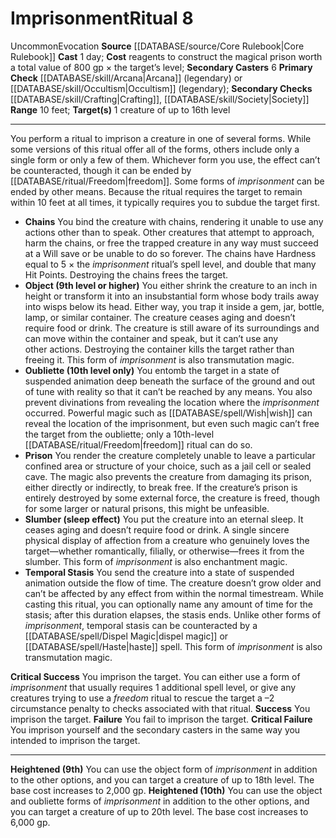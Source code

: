 ﻿---
area: null
cost: "reagents to construct the magical prison worth a total value of 800 gp \xD7\
  \ the target\u2019s level"
duration: null
element: null
heighten: 9th, 10th
heighten_level: 8, 9, 10
id: '13'
level: '8'
name: Imprisonment
primary_check: '[[DATABASE/skill/Arcana|Arcana]] (legendary) or [[DATABASE/skill/Occultism|Occultism]]
  (legendary)'
range: 10 feet
rarity: Uncommon
requirement: null
rus_type_level: null
school: Evocation
secondary_casters: '6'
secondary_check: '[[DATABASE/skill/Crafting|Crafting]] , [[DATABASE/skill/Society|Society]]'
source: '[[DATABASE/source/Core Rulebook|Core Rulebook]]'
target: 1 creature of up to 16th level
trait:
- '[[DATABASE/trait/Evocation|Evocation]]'
- '[[DATABASE/trait/Uncommon|Uncommon]]'
type: Ritual

---
# Imprisonment<span class="item-type">Ritual 8</span>

<span class="trait-uncommon item-trait">Uncommon</span><span class="item-trait">Evocation</span>
**Source** [[DATABASE/source/Core Rulebook|Core Rulebook]] 
**Cast** 1 day; **Cost** reagents to construct the magical prison worth a total value of 800 gp × the target’s level; **Secondary Casters** 6
**Primary Check** [[DATABASE/skill/Arcana|Arcana]] (legendary) or [[DATABASE/skill/Occultism|Occultism]] (legendary); **Secondary Checks** [[DATABASE/skill/Crafting|Crafting]], [[DATABASE/skill/Society|Society]]
**Range** 10 feet; **Target(s)** 1 creature of up to 16th level

---
You perform a ritual to imprison a creature in one of several forms. While some versions of this ritual offer all of the forms, others include only a single form or only a few of them. Whichever form you use, the effect can’t be counteracted, though it can be ended by [[DATABASE/ritual/Freedom|freedom]]. Some forms of _imprisonment_ can be ended by other means. Because the ritual requires the target to remain within 10 feet at all times, it typically requires you to subdue the target first.

* **Chains** You bind the creature with chains, rendering it unable to use any actions other than to speak. Other creatures that attempt to approach, harm the chains, or free the trapped creature in any way must succeed at a Will save or be unable to do so forever. The chains have Hardness equal to 5 × the _imprisonment_ ritual’s spell level, and double that many Hit Points. Destroying the chains frees the target.
* **Object (9th level or higher)** You either shrink the creature to an inch in height or transform it into an insubstantial form whose body trails away into wisps below its head. Either way, you trap it inside a gem, jar, bottle, lamp, or similar container. The creature ceases aging and doesn’t require food or drink. The creature is still aware of its surroundings and can move within the container and speak, but it can’t use any other actions. Destroying the container kills the target rather than freeing it. This form of _imprisonment_ is also transmutation magic.
* **Oubliette (10th level only)** You entomb the target in a state of suspended animation deep beneath the surface of the ground and out of tune with reality so that it can’t be reached by any means. You also prevent divinations from revealing the location where the _imprisonment_ occurred. Powerful magic such as [[DATABASE/spell/Wish|wish]] can reveal the location of the imprisonment, but even such magic can’t free the target from the oubliette; only a 10th-level [[DATABASE/ritual/Freedom|freedom]] ritual can do so.
* **Prison** You render the creature completely unable to leave a particular confined area or structure of your choice, such as a jail cell or sealed cave. The magic also prevents the creature from damaging its prison, either directly or indirectly, to break free. If the creature’s prison is entirely destroyed by some external force, the creature is freed, though for some larger or natural prisons, this might be unfeasible.
* **Slumber (sleep effect)** You put the creature into an eternal sleep. It ceases aging and doesn’t require food or drink. A single sincere physical display of affection from a creature who genuinely loves the target—whether romantically, filially, or otherwise—frees it from the slumber. This form of _imprisonment_ is also enchantment magic.
* **Temporal Stasis** You send the creature into a state of suspended animation outside the flow of time. The creature doesn’t grow older and can’t be affected by any effect from within the normal timestream. While casting this ritual, you can optionally name any amount of time for the stasis; after this duration elapses, the stasis ends. Unlike other forms of _imprisonment_, temporal stasis can be counteracted by a [[DATABASE/spell/Dispel Magic|dispel magic]] or [[DATABASE/spell/Haste|haste]] spell. This form of _imprisonment_ is also transmutation magic.

**Critical Success** You imprison the target. You can either use a form of _imprisonment_ that usually requires 1 additional spell level, or give any creatures trying to use a _freedom_ ritual to rescue the target a –2 circumstance penalty to checks associated with that ritual.
**Success** You imprison the target.
**Failure** You fail to imprison the target.
**Critical Failure** You imprison yourself and the secondary casters in the same way you intended to imprison the target.

---
**Heightened (9th)** You can use the object form of _imprisonment_ in addition to the other options, and you can target a creature of up to 18th level. The base cost increases to 2,000 gp.
**Heightened (10th)** You can use the object and oubliette forms of _imprisonment_ in addition to the other options, and you can target a creature of up to 20th level. The base cost increases to 6,000 gp.